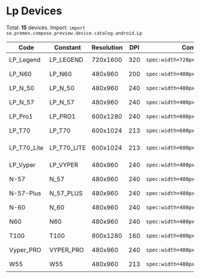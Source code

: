# Lp Devices

Total: **15** devices. Import: `import se.premex.compose.preview.device.catalog.android.Lp`

| Code | Constant | Resolution | DPI | Compose Spec | Preview Usage |
|------|----------|------------|-----|-------------|---------------|
| LP_Legend | LP_LEGEND | 720x1600 | 320 | `spec:width=720px,height=1600px,dpi=320` | `@Preview(device = Lp.LP_LEGEND)` |
| LP_N60 | LP_N60 | 480x960 | 200 | `spec:width=480px,height=960px,dpi=200` | `@Preview(device = Lp.LP_N60)` |
| LP_N_50 | LP_N_50 | 480x960 | 240 | `spec:width=480px,height=960px,dpi=240` | `@Preview(device = Lp.LP_N_50)` |
| LP_N_57 | LP_N_57 | 480x960 | 240 | `spec:width=480px,height=960px,dpi=240` | `@Preview(device = Lp.LP_N_57)` |
| LP_Pro1 | LP_PRO1 | 600x1280 | 240 | `spec:width=600px,height=1280px,dpi=240` | `@Preview(device = Lp.LP_PRO1)` |
| LP_T70 | LP_T70 | 600x1024 | 213 | `spec:width=600px,height=1024px,dpi=213` | `@Preview(device = Lp.LP_T70)` |
| LP_T70_Lite | LP_T70_LITE | 600x1024 | 213 | `spec:width=600px,height=1024px,dpi=213` | `@Preview(device = Lp.LP_T70_LITE)` |
| LP_Vyper | LP_VYPER | 480x960 | 240 | `spec:width=480px,height=960px,dpi=240` | `@Preview(device = Lp.LP_VYPER)` |
| N-57 | N_57 | 480x960 | 240 | `spec:width=480px,height=960px,dpi=240` | `@Preview(device = Lp.N_57)` |
| N-57-Plus | N_57_PLUS | 480x960 | 240 | `spec:width=480px,height=960px,dpi=240` | `@Preview(device = Lp.N_57_PLUS)` |
| N-60 | N_60 | 480x960 | 240 | `spec:width=480px,height=960px,dpi=240` | `@Preview(device = Lp.N_60)` |
| N60 | N60 | 480x960 | 240 | `spec:width=480px,height=960px,dpi=240` | `@Preview(device = Lp.N60)` |
| T100 | T100 | 800x1280 | 160 | `spec:width=800px,height=1280px,dpi=160` | `@Preview(device = Lp.T100)` |
| Vyper_PRO | VYPER_PRO | 480x960 | 240 | `spec:width=480px,height=960px,dpi=240` | `@Preview(device = Lp.VYPER_PRO)` |
| W55 | W55 | 480x960 | 213 | `spec:width=480px,height=960px,dpi=213` | `@Preview(device = Lp.W55)` |

<!-- Generated automatically. Do not edit manually. -->
